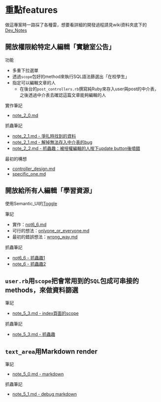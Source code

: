 # 重點features

做這專案時一路採了各種雷，想要看詳細的開發過程請見wiki資料夾底下的[Dev_Notes](https://github.com/NickWarm/MuCat_v1/tree/dev/wiki/Dev_Notes)

## 開放權限給特定人編輯「實驗室公告」

功能
- 多重下拉選單
- 透過`scope`包好的method來執行SQL語法篩選出「在校學生」
- 指定可以編輯文章的人
  - 在後台的`post_controllers.rb`撰寫純Ruby來存入user與post的中介表，之後透過中介表去確認這篇文章能夠編輯的人

實作筆記
- [note_2_0.md](https://github.com/NickWarm/MuCat_v1/blob/dev/wiki/Dev_Notes/note_2_0.md)


抓蟲筆記
- [note_2_1.md - 爭扎時找到的資料](https://github.com/NickWarm/MuCat_v1/blob/dev/wiki/Dev_Notes/note_2_1.md#爭扎時找到的資料)
- [note_2_1.md - 解掉無法存入中介表的bug](https://github.com/NickWarm/MuCat_v1/blob/dev/wiki/Dev_Notes/note_2_1.md#解掉無法存入中介表的bug)
- [note_2_2.md - 抓蟲趣：被授權編輯的人按下update button後噴錯](https://github.com/NickWarm/MuCat_v1/blob/dev/wiki/Dev_Notes/note_2_2.md)

最初的構想
- [controller_design.md](wiki/features/professor_assigned/controller_design.md)
- [specific_one.md](wiki/features/professor_assigned/specific_one.md)

## 開放給所有人編輯「學習資源」

使用Semantic_UI的[Toggle](http://semantic-ui.com/modules/checkbox.html#toggle)

筆記
- 實作：[not6_6.md](https://github.com/NickWarm/MuCat_v1/blob/dev/wiki/Dev_Notes/note_6.md)
- 可行的想法：[onlyone_or_everyone.md](https://github.com/NickWarm/MuCat_v1/blob/dev/wiki/features/other_can_edit/onlyone_or_everyone.md)
- 最初的錯誤想法：[wrong_way.md](https://github.com/NickWarm/MuCat_v1/blob/dev/wiki/features/other_can_edit/wrong_way.md)

抓蟲筆記
- [not6_6 - 抓蟲趣1](https://github.com/NickWarm/MuCat_v1/blob/master/wiki/Dev_Notes/note_6.md#抓蟲趣)
- [note_6 - 抓蟲趣2](https://github.com/NickWarm/MuCat_v1/blob/master/wiki/Dev_Notes/note_6.md#抓蟲趣2)

## `user.rb`用`scope`把會常用到的`SQL`包成可串接的methods，來做資料篩選

筆記
- [note_5_3.md - index頁面的scope](https://github.com/NickWarm/MuCat_v1/blob/master/wiki/Dev_Notes/note_5_3.md#index頁面的scope)

抓蟲筆記
- [note_5_3.md - 抓蟲趣](https://github.com/NickWarm/MuCat_v1/blob/master/wiki/Dev_Notes/note_5_3.md#抓蟲趣)


## `text_area`用Markdown render

筆記
- [note_5_0.md - markdown](https://github.com/NickWarm/MuCat_v1/blob/master/wiki/Dev_Notes/note_5_0.md#markdown)

抓蟲筆記
- [note_5_1.md - debug markdown](https://github.com/NickWarm/MuCat_v1/blob/master/wiki/Dev_Notes/note_5_1.md#debug-markdown)
